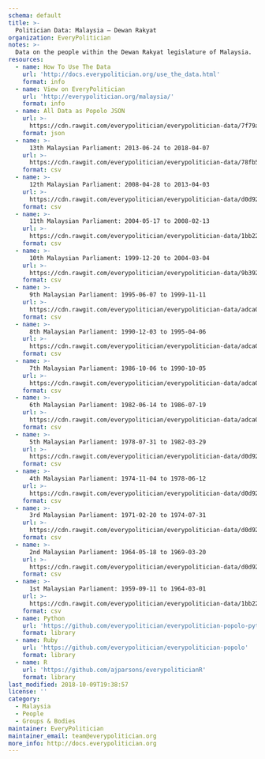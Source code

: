 ```yaml
---
schema: default
title: >-
  Politician Data: Malaysia — Dewan Rakyat
organization: EveryPolitician
notes: >-
  Data on the people within the Dewan Rakyat legislature of Malaysia.
resources:
  - name: How To Use The Data
    url: 'http://docs.everypolitician.org/use_the_data.html'
    format: info
  - name: View on EveryPolitician
    url: 'http://everypolitician.org/malaysia/'
    format: info
  - name: All Data as Popolo JSON
    url: >-
      https://cdn.rawgit.com/everypolitician/everypolitician-data/7f79ab388bbed4c2d7804325ff9278d9120a63bd/data/Malaysia/Dewan_Rakyat/ep-popolo-v1.0.json
    format: json
  - name: >-
      13th Malaysian Parliament: 2013-06-24 to 2018-04-07
    url: >-
      https://cdn.rawgit.com/everypolitician/everypolitician-data/78fb5494e4da6389a2c5e972dd08cae529411ea1/data/Malaysia/Dewan_Rakyat/term-13.csv
    format: csv
  - name: >-
      12th Malaysian Parliament: 2008-04-28 to 2013-04-03
    url: >-
      https://cdn.rawgit.com/everypolitician/everypolitician-data/d0d92eb26a34c81baf58dee88fd8f480b9b90ecc/data/Malaysia/Dewan_Rakyat/term-12.csv
    format: csv
  - name: >-
      11th Malaysian Parliament: 2004-05-17 to 2008-02-13
    url: >-
      https://cdn.rawgit.com/everypolitician/everypolitician-data/1bb22a4e3df4c2db42b8efd5d027e80bd597a3e1/data/Malaysia/Dewan_Rakyat/term-11.csv
    format: csv
  - name: >-
      10th Malaysian Parliament: 1999-12-20 to 2004-03-04
    url: >-
      https://cdn.rawgit.com/everypolitician/everypolitician-data/9b392d89d77c4643e20d63e009abf26e49703184/data/Malaysia/Dewan_Rakyat/term-10.csv
    format: csv
  - name: >-
      9th Malaysian Parliament: 1995-06-07 to 1999-11-11
    url: >-
      https://cdn.rawgit.com/everypolitician/everypolitician-data/adca07d668ec9c2c73345e5144580003db0e06a7/data/Malaysia/Dewan_Rakyat/term-9.csv
    format: csv
  - name: >-
      8th Malaysian Parliament: 1990-12-03 to 1995-04-06
    url: >-
      https://cdn.rawgit.com/everypolitician/everypolitician-data/adca07d668ec9c2c73345e5144580003db0e06a7/data/Malaysia/Dewan_Rakyat/term-8.csv
    format: csv
  - name: >-
      7th Malaysian Parliament: 1986-10-06 to 1990-10-05
    url: >-
      https://cdn.rawgit.com/everypolitician/everypolitician-data/adca07d668ec9c2c73345e5144580003db0e06a7/data/Malaysia/Dewan_Rakyat/term-7.csv
    format: csv
  - name: >-
      6th Malaysian Parliament: 1982-06-14 to 1986-07-19
    url: >-
      https://cdn.rawgit.com/everypolitician/everypolitician-data/adca07d668ec9c2c73345e5144580003db0e06a7/data/Malaysia/Dewan_Rakyat/term-6.csv
    format: csv
  - name: >-
      5th Malaysian Parliament: 1978-07-31 to 1982-03-29
    url: >-
      https://cdn.rawgit.com/everypolitician/everypolitician-data/d0d92eb26a34c81baf58dee88fd8f480b9b90ecc/data/Malaysia/Dewan_Rakyat/term-5.csv
    format: csv
  - name: >-
      4th Malaysian Parliament: 1974-11-04 to 1978-06-12
    url: >-
      https://cdn.rawgit.com/everypolitician/everypolitician-data/d0d92eb26a34c81baf58dee88fd8f480b9b90ecc/data/Malaysia/Dewan_Rakyat/term-4.csv
    format: csv
  - name: >-
      3rd Malaysian Parliament: 1971-02-20 to 1974-07-31
    url: >-
      https://cdn.rawgit.com/everypolitician/everypolitician-data/d0d92eb26a34c81baf58dee88fd8f480b9b90ecc/data/Malaysia/Dewan_Rakyat/term-3.csv
    format: csv
  - name: >-
      2nd Malaysian Parliament: 1964-05-18 to 1969-03-20
    url: >-
      https://cdn.rawgit.com/everypolitician/everypolitician-data/d0d92eb26a34c81baf58dee88fd8f480b9b90ecc/data/Malaysia/Dewan_Rakyat/term-2.csv
    format: csv
  - name: >-
      1st Malaysian Parliament: 1959-09-11 to 1964-03-01
    url: >-
      https://cdn.rawgit.com/everypolitician/everypolitician-data/1bb22a4e3df4c2db42b8efd5d027e80bd597a3e1/data/Malaysia/Dewan_Rakyat/term-1.csv
    format: csv
  - name: Python
    url: 'https://github.com/everypolitician/everypolitician-popolo-python'
    format: library
  - name: Ruby
    url: 'https://github.com/everypolitician/everypolitician-popolo'
    format: library
  - name: R
    url: 'https://github.com/ajparsons/everypoliticianR'
    format: library
last_modified: 2018-10-09T19:38:57
license: ''
category:
  - Malaysia
  - People
  - Groups & Bodies
maintainer: EveryPolitician
maintainer_email: team@everypolitician.org
more_info: http://docs.everypolitician.org
---
```

